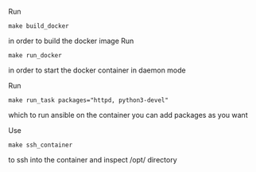 Run
```
make build_docker
```
in order to build the docker image
Run
```
make run_docker
```
in order to start the docker container in daemon mode

Run
```
make run_task packages="httpd, python3-devel"
```
which to run ansible on the container you can add packages as you want

Use
```
make ssh_container
```
to ssh into the container and inspect /opt/ directory
